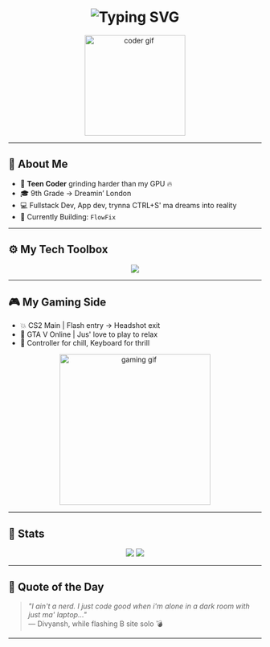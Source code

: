 <h1 align="center">
  <img src="https://readme-typing-svg.demolab.com?font=Fira+Code&size=30&pause=1000&color=00F7FF&center=true&vCenter=true&width=560&lines=Yo+I'm+Divyansh+Maurya!;Teen+Dev+%2B+Gamer+from+India;%F0%9F%87%BA%F0%9F%87%B8+%E2%9C%8C%EF%B8%8F" alt="Typing SVG" />
</h1>

<p align="center">
  <img src="https://media.giphy.com/media/xT9IgzoKnwFNmISR8I/giphy.gif" width="200px" alt="coder gif" />
</p>

---

## 🧠 About Me

- 👾 **Teen Coder** grinding harder than my GPU 🔥
- 🎓 9th Grade → Dreamin’ London
- 💻 Fullstack Dev, App dev, trynna CTRL+S' ma dreams into reality
- 🚧 Currently Building: `FlowFix`

---

## ⚙️ My Tech Toolbox

<div align="center">
  <img src="https://skillicons.dev/icons?i=html,css,js,react,nextjs,tailwind,java,python,nodejs,git,github,postgres,vscode&theme=dark" />
</div>

---

## 🎮 My Gaming Side

- 💥 CS2 Main | Flash entry → Headshot exit
- 🚓 GTA V Online | Jus' love to play to relax
- 🤘 Controller for chill, Keyboard for thrill

<p align="center">
  <img src="https://media.giphy.com/media/26gslx6XgP6evG0y4/giphy.gif" width="300px" alt="gaming gif" />
</p>

---

## 🚀 Stats

<p align="center">
  <img src="https://github-readme-stats.vercel.app/api?username=divyanshMauryaaa&show_icons=true&theme=radical&hide=contribs&hide_title=false" />
  <img src="https://github-readme-stats.vercel.app/api/top-langs/?username=divyanshMauryaaa&layout=compact&theme=radical" />
</p>

---

## 🗿 Quote of the Day

> _"I ain't a nerd. I just code good when i'm alone in a dark room with just ma' laptop..."_  
> — Divyansh, while flashing B site solo 💣

---

<!--<p align="center">
  <img src="https://github-profile-trophy.vercel.app/?username=divyanshMauryaaa&theme=tokyonight&no-frame=true&title=Stars,Commits,Followers,Repos&margin-w=10" />
</p>-->
